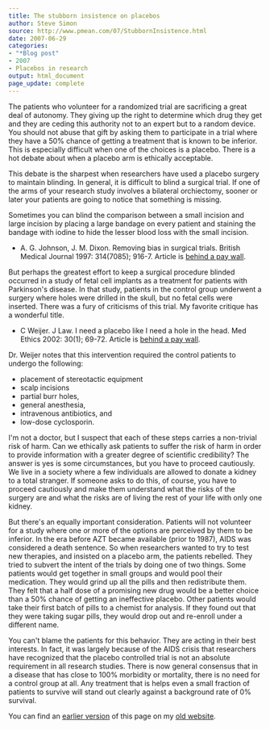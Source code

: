 ```yaml
---
title: The stubborn insistence on placebos
author: Steve Simon
source: http://www.pmean.com/07/StubbornInsistence.html
date: 2007-06-29
categories:
- "*Blog post"
- 2007
- Placebos in research
output: html_document
page_update: complete
---
```


The patients who volunteer for a randomized trial are sacrificing a great deal of autonomy. They giving up the right to determine which drug they get and they are ceding this authority not to an expert but to a random device. You should not abuse that gift by asking them to participate in a trial where they have a 50% chance of getting a treatment that is known to be inferior. This is especially difficult when one of the choices is a placebo. There is a hot debate about when a placebo arm is ethically acceptable.

This debate is the sharpest when researchers have used a placebo surgery to maintain blinding. In general, it is difficult to blind a surgical trial. If one of the arms of your research study involves a bilateral orchiectomy, sooner or later your patients are going to notice that something is missing.

Sometimes you can blind the comparison between a small incision and large incision by placing a large bandage on every patient and staining the bandage with iodine to hide the lesser blood loss with the small incision.

+ A. G. Johnson, J. M. Dixon. Removing bias in surgical trials. British Medical Journal 1997: 314(7085); 916-7. Article is [behind a pay wall][joh1].

But perhaps the greatest effort to keep a surgical procedure blinded occurred in a study of fetal cell implants as a treatment for patients with Parkinson's disease. In that study, patients in the control group underwent a surgery where holes were drilled in the skull, but no fetal cells were inserted. There was a fury of criticisms of this trial. My favorite critique has a wonderful title.

+ C Weijer. J Law. I need a placebo like I need a hole in the head. 
Med Ethics 2002: 30(1); 69-72. Article is [behind a pay wall][wei1].

Dr. Weijer notes that this intervention required the control patients to undergo the following:

+ placement of stereotactic equipment
+ scalp incisions
+ partial burr holes,
+ general anesthesia,
+ intravenous antibiotics, and
+ low-dose cyclosporin.

I'm not a doctor, but I suspect that each of these steps carries a non-trivial risk of harm. Can we ethically ask patients to suffer the risk of harm in order to provide information with a greater degree of scientific credibility? The answer is yes is some circumstances, but you have to proceed cautiously. We live in a society where a few individuals are allowed to donate a kidney to a total stranger. If someone asks to do this, of course, you have to proceed cautiously and make them understand what the risks of the surgery are and what the risks are of living the rest of your life with only one kidney.

But there's an equally important consideration. Patients will not volunteer for a study where one or more of the options are perceived by them to be inferior. In the era before AZT became available (prior to 1987), AIDS was considered a death sentence. So when researchers wanted to try to test new therapies, and insisted on a placebo arm, the patients rebelled. They tried to subvert the intent of the trials by doing one of two things. Some patients would get together in small groups and would pool their medication. They would grind up all the pills and then redistribute them. They felt that a half dose of a promising new drug would be a better choice than a 50% chance of getting an ineffective placebo. Other patients would take their first batch of pills to a chemist for analysis. If they found out that they were taking sugar pills, they would drop out and re-enroll under a different name.

You can't blame the patients for this behavior. They are acting in their best interests. In fact, it was largely because of the AIDS crisis that researchers have recognized that the placebo controlled trial is not an absolute requirement in all research studies. There is now general consensus that in a disease that has close to 100% morbidity or mortality, there is no need for a control group at all. Any treatment that is helps even a small fraction of patients to survive will stand out clearly against a background rate of 0% survival.

You can find an [earlier version][sim1] of this page on my [old website][sim2].

[sim1]: http://www.pmean.com/07/StubbornInsistence.html
[sim2]: http://www.pmean.com

[joh1]: https://www.bmj.com/content/314/7085/916.full
[wei1]: https://www.cambridge.org/core/journals/journal-of-law-medicine-and-ethics/article/abs/i-need-a-placebo-like-i-need-a-hole-in-the-head/3EA9658F2722D6150FA99C83DCB894B8
